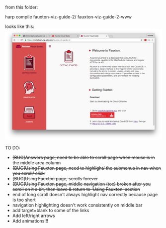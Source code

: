 from this folder: 

  harp compile fauxton-viz-guide-2/ fauxton-viz-guide-2-www

looks like this:
![Screenshot](https://github.com/michellephung/fauxton-viz-guide-2/blob/master/Screen%20Shot%202016-09-13%20at%2012.48.36%20AM.png)



TO DO:

  - ~~[BUG]Answers page, need to be able to scroll page when mouse is in the middle area column~~
  - ~~[BUG]Using Fauxton page, need to highlight/ the submenus in nav when you scroll/ click~~
  - ~~[BUG]Using Fauxton page, scrolls forever~~
  - ~~[BUG]Using Fauxton page, middle navigation (toc) broken after you scroll on it a bit, then leave & return to 'Using Fauxton' section~~
  - end of long scroll doesn't always highlight nav correctly because page is too short
  - navigation highlighting doesn't work consistently on middle bar
  - add target=blank to some of the links
  - Add left/right arrows
  - Add animations!!!
